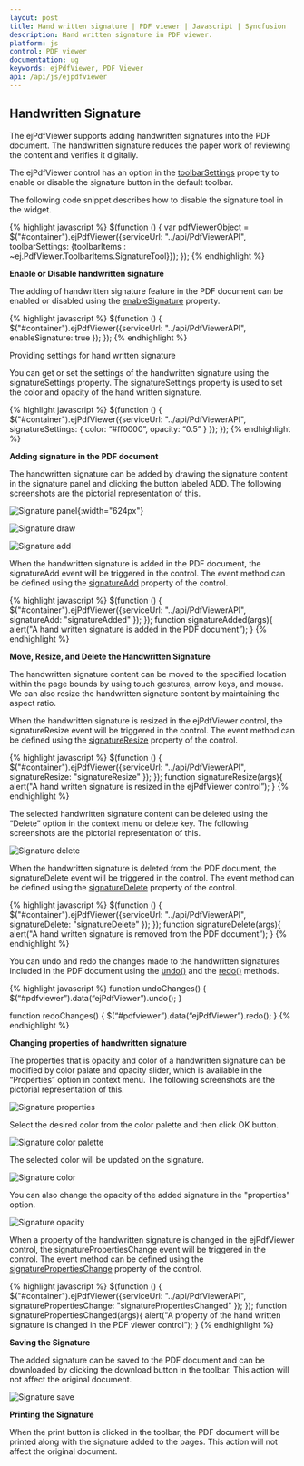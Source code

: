 ```yaml
---
layout: post
title: Hand written signature | PDF viewer | Javascript | Syncfusion
description: Hand written signature in PDF viewer.
platform: js
control: PDF viewer
documentation: ug
keywords: ejPdfViewer, PDF Viewer
api: /api/js/ejpdfviewer
---
```


## Handwritten Signature

The ejPdfViewer supports  adding handwritten signatures into the PDF document. The handwritten signature reduces the paper work of reviewing the content and verifies it digitally.

The ejPdfViewer control has an option in the [toolbarSettings](https://help.syncfusion.com/api/js/ejpdfviewer#toolbarsettings-object "toolbarSettings property") property to enable or disable the signature button in the default toolbar. 

The following code snippet describes how to disable the signature tool in the widget.

{% highlight javascript %}
$(function () {
    var pdfViewerObject = $("#container").ejPdfViewer({serviceUrl: "../api/PdfViewerAPI", toolbarSettings: {toolbarItems : ~ej.PdfViewer.ToolbarItems.SignatureTool}});
});
{% endhighlight %}

**Enable or Disable handwritten signature**

The adding of handwritten signature feature in the PDF document can be enabled or disabled using the [enableSignature](https://help.syncfusion.com/api/js/ejpdfviewer#members:enablesignature "enableSignature property") property.

{% highlight javascript %}
$(function () {
    $("#container").ejPdfViewer({serviceUrl: "../api/PdfViewerAPI", enableSignature: true });
});
{% endhighlight %}

Providing settings for hand written signature

You can get or set the settings of the handwritten signature using the signatureSettings property. The signatureSettings property is used to set the color and opacity of the hand written signature.

{% highlight javascript %}
$(function () {
    $("#container").ejPdfViewer({serviceUrl: "../api/PdfViewerAPI", signatureSettings: { color: “#ff0000”, opacity: “0.5” } });
});
{% endhighlight %}

**Adding signature in the PDF document**

The handwritten signature can be added by drawing the signature content in the signature panel and clicking the button labeled ADD. The following screenshots are the pictorial representation of this.

![Signature panel](Signature_images/Signature_img1.png){:width="624px"}

![Signature draw](Signature_images/Signature_img2.png)

![Signature add](Signature_images/Signature_img3.png)

When the handwritten signature is added in the PDF document, the signatureAdd event will be triggered in the control. The event method can be defined using the [signatureAdd](https://help.syncfusion.com/api/js/ejpdfviewer#signatureadd "signatureAdd Event") property of the control.

{% highlight javascript %}
$(function () {
    $("#container").ejPdfViewer({serviceUrl: "../api/PdfViewerAPI", signatureAdd: "signatureAdded" });
});
function signatureAdded(args){
    alert("A hand written signature is added in the PDF document”);
}
{% endhighlight %}

**Move, Resize, and Delete the Handwritten Signature**

The handwritten signature content can be moved to the specified location within the page bounds by using touch gestures, arrow keys, and mouse. We can also resize the handwritten signature content by  maintaining the aspect ratio.

When the handwritten signature is resized in the ejPdfViewer control, the signatureResize event will be triggered in the control. The event method can be defined using the [signatureResize](https://help.syncfusion.com/api/js/ejpdfviewer#signatureresize "signatureResize Event") property of the control.

{% highlight javascript %}
$(function () {
    $("#container").ejPdfViewer({serviceUrl: "../api/PdfViewerAPI", signatureResize: "signatureResize" });
});
function signatureResize(args){
    alert("A hand written signature is resized in the ejPdfViewer control”);
}
{% endhighlight %}

The selected handwritten signature content can be deleted using the “Delete” option in the context menu or delete key. The following screenshots are the pictorial representation of this.

![Signature delete](Signature_images/Signature_img4.png)

When the handwritten signature is deleted from the PDF document, the signatureDelete event will be triggered in the control. The event method can be defined using the [signatureDelete](https://help.syncfusion.com/api/js/ejpdfviewer#signaturedelete "signatureDelete Event") property of the control.

{% highlight javascript %}
$(function () {
    $("#container").ejPdfViewer({serviceUrl: "../api/PdfViewerAPI", signatureDelete: "signatureDelete" });
});
function signatureDelete(args){
    alert("A hand written signature is removed from the PDF document”);
}
{% endhighlight %}

You can undo and redo the changes made to the handwritten signatures included in the PDF document using the [undo()](https://help.syncfusion.com/api/js/ejpdfviewer#undo "undo method") and the [redo()](https://help.syncfusion.com/api/js/ejpdfviewer#redo "redo method") methods. 

{% highlight javascript %}
function undoChanges() {
    $(“#pdfviewer”).data(“ejPdfViewer”).undo();
}

function redoChanges() {
    $(“#pdfviewer”).data(“ejPdfViewer”).redo();
}
{% endhighlight %}

**Changing properties of handwritten signature**

The properties that is opacity and color of a handwritten signature can be modified by color palate and opacity slider, which is available in the “Properties” option in context menu. The following screenshots are the pictorial representation of this.

![Signature properties](Signature_images/Signature_img5.png)      

Select the desired color from the color palette and then click OK button.

![Signature color palette](Signature_images/Signature_img6.png)  

The selected color will be updated on the signature.

![Signature color](Signature_images/Signature_img7.png)  

You can also change the opacity of the added signature in the "properties" option.

![Signature opacity](Signature_images/Signature_img8.png)

When a property of the handwritten signature is changed in the ejPdfViewer control, the signaturePropertiesChange event will be triggered in the control. The event method can be defined using the [signaturePropertiesChange](https://help.syncfusion.com/api/js/ejpdfviewer#signaturepropertieschange "signaturePropertiesChange Event") property of the control.

{% highlight javascript %}
$(function () {
    $("#container").ejPdfViewer({serviceUrl: "../api/PdfViewerAPI", signaturePropertiesChange: "signaturePropertiesChanged" });
});
function signaturePropertiesChanged(args){
     alert("A property of the hand written signature is changed in the PDF viewer control”);
}
{% endhighlight %}

**Saving the Signature**

The added signature can be saved to the PDF document and can be downloaded by clicking the download button in the toolbar. This action will not affect the original document.

![Signature save](Signature_images/Signature_img9.png) 

**Printing the Signature**

When the print button is clicked in the toolbar, the PDF document will be printed along with the signature added to the pages. This action will not affect the original document.

